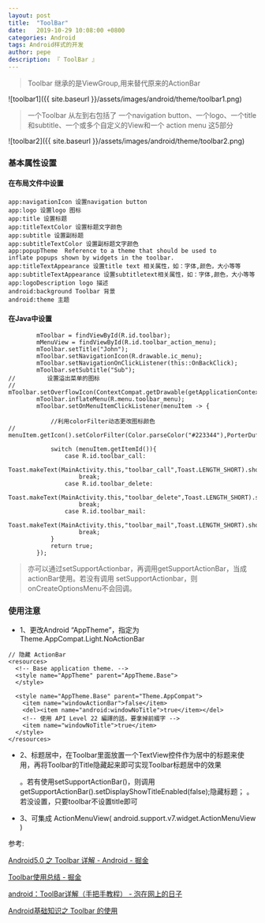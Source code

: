 ```yaml
---
layout: post
title:  "ToolBar"
date:   2019-10-29 10:08:00 +0800
categories: Android
tags: Android样式的开发
author: pepe
description: 『 ToolBar 』
---
```


> Toolbar 继承的是ViewGroup,用来替代原来的ActionBar

![toolbar1]({{ site.baseurl }}/assets/images/android/theme/toolbar1.png)

> 一个Toolbar 从左到右包括了 一个navigation button、一个logo、一个title和subtitle、一个或多个自定义的View和一个 action menu 这5部分

![toolbar2]({{ site.baseurl }}/assets/images/android/theme/toolbar2.png)

### **基本属性设置**

#### **在布局文件中设置**
```
app:navigationIcon 设置navigation button
app:logo 设置logo 图标
app:title 设置标题
app:titleTextColor 设置标题文字颜色
app:subtitle 设置副标题
app:subtitleTextColor 设置副标题文字颜色
app:popupTheme  Reference to a theme that should be used to               inflate popups shown by widgets in the toolbar.
app:titleTextAppearance 设置title text 相关属性，如：字体,颜色，大小等等
app:subtitleTextAppearance 设置subtitletext相关属性，如：字体,颜色，大小等等
app:logoDescription logo 描述
android:background Toolbar 背景
android:theme 主题
```

#### **在Java中设置**
```
        mToolbar = findViewById(R.id.toolbar);
        mMenuView = findViewById(R.id.toolbar_action_menu);
        mToolbar.setTitle("John");
        mToolbar.setNavigationIcon(R.drawable.ic_menu);
        mToolbar.setNavigationOnClickListener(this::OnBackClick);
        mToolbar.setSubtitle("Sub");
//         设置溢出菜单的图标
//        mToolbar.setOverflowIcon(ContextCompat.getDrawable(getApplicationContext(),R.drawable.menu));
        mToolbar.inflateMenu(R.menu.toolbar_menu);
        mToolbar.setOnMenuItemClickListener(menuItem -> {

            //利用colorFilter动态更改图标颜色
//            menuItem.getIcon().setColorFilter(Color.parseColor("#223344"),PorterDuff.Mode.MULTIPLY);

            switch (menuItem.getItemId()){
                case R.id.toolbar_call:
                    Toast.makeText(MainActivity.this,"toolbar_call",Toast.LENGTH_SHORT).show();
                    break;
                case R.id.toolbar_delete:
                    Toast.makeText(MainActivity.this,"toolbar_delete",Toast.LENGTH_SHORT).show();
                    break;
                case R.id.toolbar_mail:
                    Toast.makeText(MainActivity.this,"toolbar_mail",Toast.LENGTH_SHORT).show();
                    break;
            }
            return true;
        });
```

> 亦可以通过setSupportActionbar，再调用getSupportActionBar，当成actionBar使用。若没有调用 setSupportActionbar，则onCreateOptionsMenu不会回调。


### **使用注意**

* 1、更改Android “AppTheme”，指定为Theme.AppCompat.Light.NoActionBar

```
// 隐藏 ActionBar
<resources>
  <!-- Base application theme. -->
  <style name="AppTheme" parent="AppTheme.Base">
  </style>
  
  <style name="AppTheme.Base" parent="Theme.AppCompat">
    <item name="windowActionBar">false</item>
    <del><item name="android:windowNoTitle">true</item></del>
    <!-- 使用 API Level 22 編譯的話，要拿掉前綴字 -->
    <item name="windowNoTitle">true</item>
  </style>
</resources>
```

* 2、标题居中，在Toolbar里面放置一个TextView控件作为居中的标题来使用，再将Toolbar的Title隐藏起来即可实现Toolbar标题居中的效果
	
	。若有使用setSupportActionBar()，则调用getSupportActionBar().setDisplayShowTitleEnabled(false);隐藏标题；
	。若没设置，只要toolbar不设置title即可
	
* 3、可集成 ActionMenuView( android.support.v7.widget.ActionMenuView )




参考:

[Android5.0 之 Toolbar 详解 - Android - 掘金](https://juejin.im/entry/58d37e9ab123db3f6b5c695e)

[Toolbar使用总结 - 掘金](https://juejin.im/post/5cba919851882532350bb1a7)

[android：ToolBar详解（手把手教程） - 泡在网上的日子](http://www.jcodecraeer.com/a/anzhuokaifa/androidkaifa/2014/1118/2006.html)

[Android基础知识之 Toolbar 的使用](http://blog.magicer.xyz/2016/10/toolbar-basic/)































